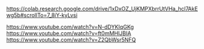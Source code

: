 https://colab.research.google.com/drive/1xDxOZ_UjKMPXbrrUtVHa_hcl7AkEwg5b#scrollTo=7_8iY-kyLvsi


https://www.youtube.com/watch?v=N-dDYKIqGKg
https://www.youtube.com/watch?v=ft0mMHlJBIA
https://www.youtube.com/watch?v=Z2QbWsr5NFQ
